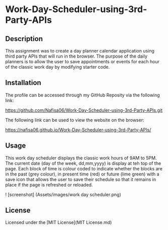 # Work-Day-Scheduler-using-3rd-Party-APIs

## Description

This assignment was to create a day planner calendar application using third party APIs that will run in the browser. The purpose of the daily planners is to allow the user to save appointments or events for each hour of the classic work day by modifying starter code. 

## Installation

The profile can be accessed through my GitHub Reposity via the following link:

https://github.com/Nafisa06/Work-Day-Scheduler-using-3rd-Party-APIs.git 

The following link can be used to view the website on the browser:

https://nafisa06.github.io/Work-Day-Scheduler-using-3rd-Party-APIs/

## Usage

This work day scheduler displays the classic work hours of 9AM to 5PM. The current date (day of the week, dd,mm,yyyy) is display at teh top of the page. Each block of time is colour coded to indicate whether the blocks are in the past (grey colour), in present time (red) or future (lime green) with a save icon that allows the user to save their schedule so that it remains in place if the page is refreshed or reloaded.

! [screenshot] (Assets/images/work day scheduler.png)

## License
Licensed under the [MIT License](MIT License.md)



